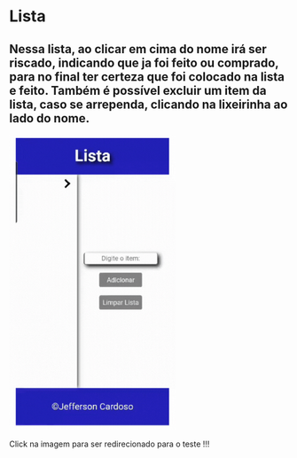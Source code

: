 # Lista
## Nessa lista, ao clicar em cima do nome irá ser riscado, indicando que ja foi feito ou comprado, para no final ter certeza que foi colocado na lista e feito. Também é possível excluir um item da lista, caso se arrependa, clicando na lixeirinha ao lado do nome.


<a href="https://jeffersoncardoso31.github.io/lista/"><img width="300px" src = "./static/media/lista.gif"></a>
<p>Click na imagem para ser redirecionado para o teste !!!</p>
